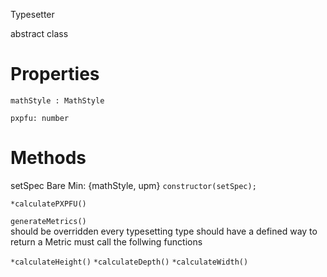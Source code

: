 Typesetter

abstract class

# Properties

`mathStyle : MathStyle`

`pxpfu: number`

# Methods
setSpec Bare Min: {mathStyle, upm}
`constructor(setSpec);`


`*calculatePXPFU()`

`generateMetrics()`  
should be overridden every typesetting type should have a defined way to return a Metric must call the follwing functions

`*calculateHeight()`
`*calculateDepth()`
`*calculateWidth()`